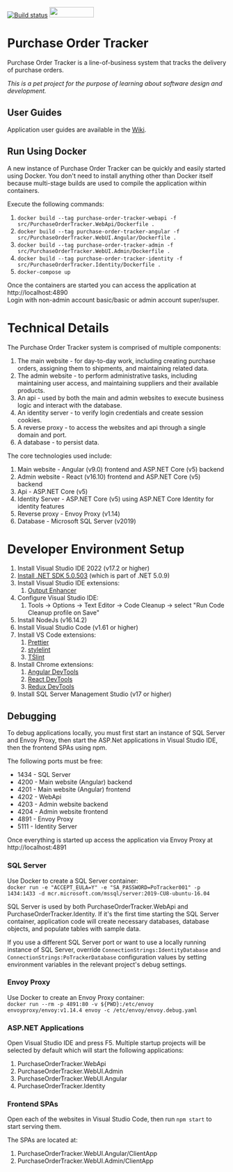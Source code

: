 [![Build status](https://dev.azure.com/purchase-order-tracker/Purchase%20Order%20Tracker%20-%20Angular/_apis/build/status/Purchase%20Order%20Tracker%20-%20Angular%20.NET%20Core)](https://dev.azure.com/purchase-order-tracker/Purchase%20Order%20Tracker%20-%20Angular/_build/latest?definitionId=2)
<a href="https://sonarcloud.io/dashboard?id=purchase-order-tracker-aspnetcore_angular"><img src="https://sonarcloud.io/images/project_badges/sonarcloud-white.svg" height="24" width="102" ></a>

# Purchase Order Tracker

Purchase Order Tracker is a line-of-business system that tracks the delivery of purchase orders.

_This is a pet project for the purpose of learning about software design and development._

## User Guides

Application user guides are available in the [Wiki](https://github.com/kierendixon/purchase-order-tracker-aspnetcore_angular/wiki).

## Run Using Docker

A new instance of Purchase Order Tracker can be quickly and easily started using Docker.
You don't need to install anything other than Docker itself because multi-stage builds are used to compile the application within containers.

Execute the following commands:

1. `docker build --tag purchase-order-tracker-webapi -f src/PurchaseOrderTracker.WebApi/Dockerfile .`
1. `docker build --tag purchase-order-tracker-angular -f src/PurchaseOrderTracker.WebUI.Angular/Dockerfile .`
1. `docker build --tag purchase-order-tracker-admin -f src/PurchaseOrderTracker.WebUI.Admin/Dockerfile .`
1. `docker build --tag purchase-order-tracker-identity -f src/PurchaseOrderTracker.Identity/Dockerfile .`
1. `docker-compose up`

Once the containers are started you can access the application at http://localhost:4890  
Login with non-admin account basic/basic or admin account super/super.

# Technical Details

The Purchase Order Tracker system is comprised of multiple components:

1. The main website - for day-to-day work, including creating purchase orders, assigning them to shipments, and maintaining related data.
1. The admin website - to perform administrative tasks, including maintaining user access, and maintaining suppliers and their available products.
1. An api - used by both the main and admin websites to execute business logic and interact with the database.
1. An identity server - to verify login credentials and create session cookies.
1. A reverse proxy - to access the websites and api through a single domain and port.
1. A database - to persist data.

The core technologies used include:

1. Main website - Angular (v9.0) frontend and ASP.NET Core (v5) backend
1. Admin website - React (v16.10) frontend and ASP.NET Core (v5) backend
1. Api - ASP.NET Core (v5)
1. Identity Server - ASP.NET Core (v5) using ASP.NET Core Identity for identity features
1. Reverse proxy - Envoy Proxy (v1.14)
1. Database - Microsoft SQL Server (v2019)

# Developer Environment Setup

1. Install Visual Studio IDE 2022 (v17.2 or higher)
1. [Install .NET SDK 5.0.503](https://dotnet.microsoft.com/en-us/download/dotnet/5.0) (which is part of .NET 5.0.9)
1. Install Visual Studio IDE extensions:
   1. [Output Enhancer](https://marketplace.visualstudio.com/items?itemName=NikolayBalakin.Outputenhancer)
1. Configure Visual Studio IDE:
   1. Tools -> Options -> Text Editor -> Code Cleanup -> select "Run Code Cleanup profile on Save"
1. Install NodeJs (v16.14.2)
1. Install Visual Studio Code (v1.61 or higher)
1. Install VS Code extensions:
   1. [Prettier](https://marketplace.visualstudio.com/items?itemName=esbenp.prettier-vscode)
   1. [stylelint](https://marketplace.visualstudio.com/items?itemName=shinnn.stylelint)
   1. [TSlint](https://marketplace.visualstudio.com/items?itemName=ms-vscode.vscode-typescript-tslint-plugin)
1. Install Chrome extensions:
   1. [Angular DevTools](https://chrome.google.com/webstore/detail/angular-devtools/ienfalfjdbdpebioblfackkekamfmbnh?hl=en)
   1. [React DevTools](https://chrome.google.com/webstore/detail/react-developer-tools/fmkadmapgofadopljbjfkapdkoienihi?hl=en)
   1. [Redux DevTools](https://chrome.google.com/webstore/detail/redux-devtools/lmhkpmbekcpmknklioeibfkpmmfibljd?hl=en)
1. Install SQL Server Management Studio (v17 or higher)

## Debugging

To debug applications locally, you must first start an instance of SQL Server and Envoy Proxy, then start the ASP.Net applications in Visual Studio IDE, then the frontend SPAs using npm.

The following ports must be free:

- 1434 - SQL Server
- 4200 - Main website (Angular) backend
- 4201 - Main website (Angular) frontend
- 4202 - WebApi
- 4203 - Admin website backend
- 4204 - Admin website frontend
- 4891 - Envoy Proxy
- 5111 - Identity Server

Once everything is started up access the application via Envoy Proxy at http://localhost:4891

### SQL Server

Use Docker to create a SQL Server container:  
`docker run -e "ACCEPT_EULA=Y" -e "SA_PASSWORD=PoTracker001" -p 1434:1433 -d mcr.microsoft.com/mssql/server:2019-CU8-ubuntu-16.04`

SQL Server is used by both PurchaseOrderTracker.WebApi and PurchaseOrderTracker.Identity. If it's the first time starting the SQL Server container, application code will create necessary databases, database objects, and populate tables with sample data.

If you use a different SQL Server port or want to use a locally running instance of SQL Server, override `ConnectionStrings:IdentityDatabase` and `ConnectionStrings:PoTrackerDatabase` configuration values by setting environment variables in the relevant project's debug settings.

### Envoy Proxy

Use Docker to create an Envoy Proxy container:  
`docker run --rm -p 4891:80 -v ${PWD}:/etc/envoy envoyproxy/envoy:v1.14.4 envoy -c /etc/envoy/envoy.debug.yaml`

### ASP.NET Applications

Open Visual Studio IDE and press F5. Multiple startup projects will be selected by default which will start the following applications:

1. PurchaseOrderTracker.WebApi
1. PurchaseOrderTracker.WebUI.Admin
1. PurchaseOrderTracker.WebUI.Angular
1. PurchaseOrderTracker.Identity

### Frontend SPAs

Open each of the websites in Visual Studio Code, then run `npm start` to start serving them.

The SPAs are located at:

1. PurchaseOrderTracker.WebUI.Angular/ClientApp
1. PurchaseOrderTracker.WebUI.Admin/ClientApp
